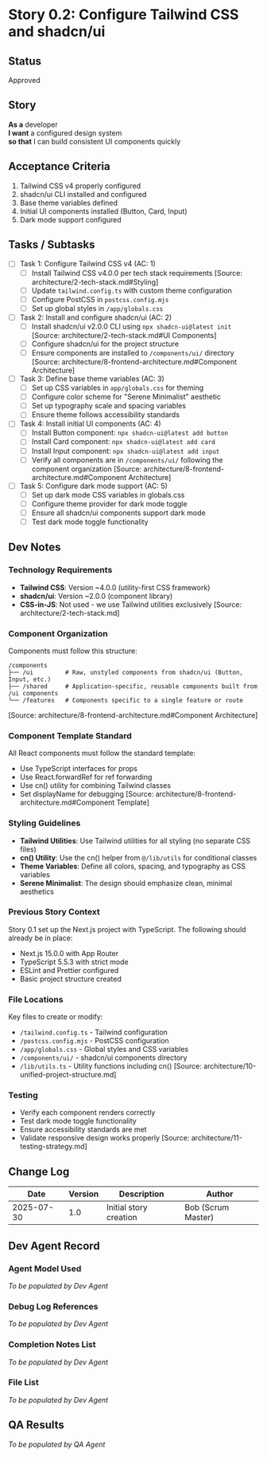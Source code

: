 # Story 0.2: Configure Tailwind CSS and shadcn/ui

## Status

Approved

## Story

**As a** developer  
**I want** a configured design system  
**so that** I can build consistent UI components quickly

## Acceptance Criteria

1. Tailwind CSS v4 properly configured
2. shadcn/ui CLI installed and configured
3. Base theme variables defined
4. Initial UI components installed (Button, Card, Input)
5. Dark mode support configured

## Tasks / Subtasks

- [ ] Task 1: Configure Tailwind CSS v4 (AC: 1)
  - [ ] Install Tailwind CSS v4.0.0 per tech stack requirements [Source: architecture/2-tech-stack.md#Styling]
  - [ ] Update `tailwind.config.ts` with custom theme configuration
  - [ ] Configure PostCSS in `postcss.config.mjs`
  - [ ] Set up global styles in `/app/globals.css`
- [ ] Task 2: Install and configure shadcn/ui (AC: 2)
  - [ ] Install shadcn/ui v2.0.0 CLI using `npx shadcn-ui@latest init` [Source: architecture/2-tech-stack.md#UI Components]
  - [ ] Configure shadcn/ui for the project structure
  - [ ] Ensure components are installed to `/components/ui/` directory [Source: architecture/8-frontend-architecture.md#Component Architecture]
- [ ] Task 3: Define base theme variables (AC: 3)
  - [ ] Set up CSS variables in `app/globals.css` for theming
  - [ ] Configure color scheme for "Serene Minimalist" aesthetic
  - [ ] Set up typography scale and spacing variables
  - [ ] Ensure theme follows accessibility standards
- [ ] Task 4: Install initial UI components (AC: 4)
  - [ ] Install Button component: `npx shadcn-ui@latest add button`
  - [ ] Install Card component: `npx shadcn-ui@latest add card`
  - [ ] Install Input component: `npx shadcn-ui@latest add input`
  - [ ] Verify all components are in `/components/ui/` following the component organization [Source: architecture/8-frontend-architecture.md#Component Architecture]
- [ ] Task 5: Configure dark mode support (AC: 5)
  - [ ] Set up dark mode CSS variables in globals.css
  - [ ] Configure theme provider for dark mode toggle
  - [ ] Ensure all shadcn/ui components support dark mode
  - [ ] Test dark mode toggle functionality

## Dev Notes

### Technology Requirements

- **Tailwind CSS**: Version ~4.0.0 (utility-first CSS framework)
- **shadcn/ui**: Version ~2.0.0 (component library)
- **CSS-in-JS**: Not used - we use Tailwind utilities exclusively
  [Source: architecture/2-tech-stack.md]

### Component Organization

Components must follow this structure:

```
/components
├── /ui         # Raw, unstyled components from shadcn/ui (Button, Input, etc.)
├── /shared     # Application-specific, reusable components built from /ui components
└── /features   # Components specific to a single feature or route
```

[Source: architecture/8-frontend-architecture.md#Component Architecture]

### Component Template Standard

All React components must follow the standard template:

- Use TypeScript interfaces for props
- Use React.forwardRef for ref forwarding
- Use cn() utility for combining Tailwind classes
- Set displayName for debugging
  [Source: architecture/8-frontend-architecture.md#Component Template]

### Styling Guidelines

- **Tailwind Utilities**: Use Tailwind utilities for all styling (no separate CSS files)
- **cn() Utility**: Use the cn() helper from `@/lib/utils` for conditional classes
- **Theme Variables**: Define all colors, spacing, and typography as CSS variables
- **Serene Minimalist**: The design should emphasize clean, minimal aesthetics

### Previous Story Context

Story 0.1 set up the Next.js project with TypeScript. The following should already be in place:

- Next.js 15.0.0 with App Router
- TypeScript 5.5.3 with strict mode
- ESLint and Prettier configured
- Basic project structure created

### File Locations

Key files to create or modify:

- `/tailwind.config.ts` - Tailwind configuration
- `/postcss.config.mjs` - PostCSS configuration
- `/app/globals.css` - Global styles and CSS variables
- `/components/ui/` - shadcn/ui components directory
- `/lib/utils.ts` - Utility functions including cn()
  [Source: architecture/10-unified-project-structure.md]

### Testing

- Verify each component renders correctly
- Test dark mode toggle functionality
- Ensure accessibility standards are met
- Validate responsive design works properly
  [Source: architecture/11-testing-strategy.md]

## Change Log

| Date       | Version | Description            | Author             |
| ---------- | ------- | ---------------------- | ------------------ |
| 2025-07-30 | 1.0     | Initial story creation | Bob (Scrum Master) |

## Dev Agent Record

### Agent Model Used

_To be populated by Dev Agent_

### Debug Log References

_To be populated by Dev Agent_

### Completion Notes List

_To be populated by Dev Agent_

### File List

_To be populated by Dev Agent_

## QA Results

_To be populated by QA Agent_
